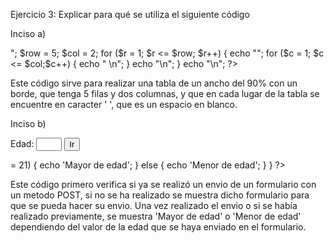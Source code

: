 Ejercicio 3:
Explicar para qué se utiliza el siguiente código

Inciso a)

<html>
<head><title>Documento 1</title></head>
<body>
<?php
 echo "<table width = 90% border = '1' >";
 $row = 5;
 $col = 2;
 for ($r = 1; $r <= $row; $r++) {
 echo "<tr>"; 
 for ($c = 1; $c <= $col;$c++) {
 echo "<td>&nbsp;</td>\n";
 } echo "</tr>\n";
 }
 echo "</table>\n";
?>
</body></html>

Este código sirve para realizar una tabla de un ancho del 90% con un borde, que tenga 5 filas y dos columnas, y que en cada lugar de la tabla se encuentre en caracter ' ', que es un espacio en blanco.

Inciso b)

<html>
<head><title>Documento 2</title></head>
<body>
<?php
if (!isset($_POST['submit'])) {
?>
 <form action="<?php echo $_SERVER['PHP_SELF']; ?>" method="post">
 Edad: <input name="age" size="2">
 <input type="submit" name="submit" value="Ir">
 </form>
<?php
 }
else {
 $age = $_POST['age'];
 if ($age >= 21) {
 echo 'Mayor de edad';
 }
 else {
 echo 'Menor de edad';
 }
}
?>
</body></html>

Este código primero verifica si ya se realizó un envio de un formulario con un metodo POST, si no se ha realizado se muestra dicho formulario para que se pueda hacer su envio. Una vez realizado el envio o si se había realizado previamente, se muestra 'Mayor de edad' o 'Menor de edad' dependiendo del valor de la edad que se haya enviado en el formulario.


